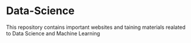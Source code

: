 # Data-Science

This repository contains important websites and taining materials realated to Data Science and Machine Learning
